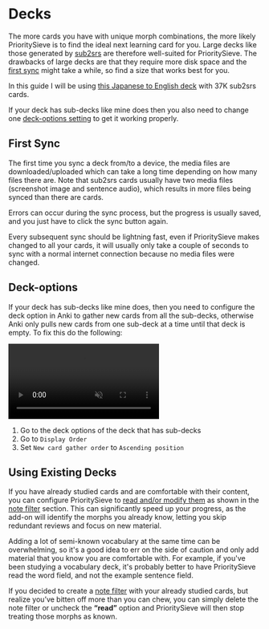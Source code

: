 # Decks

The more cards you have with unique morph combinations, the more likely PrioritySieve is to find the ideal next learning
card for you.
Large decks like those generated by [sub2srs](../glossary.md#sub2srs) are therefore well-suited for PrioritySieve. The
drawbacks of large decks are that they require more disk space and the [first sync](decks.md#first-sync) might take a
while, so find a size that works best for you.

In this guide I will be using [this Japanese to English deck](https://github.com/mortii/anki-decks) with 37K sub2srs
cards.

If your deck has sub-decks like mine does then you also need to change one [deck-options setting](decks.md#deck-options)
to get it working properly.

## First Sync

The first time you sync a deck from/to a device, the media files are downloaded/uploaded which can take a long time
depending on how many files there are. Note that sub2srs cards usually have two media files (screenshot image and
sentence audio), which results in more files being synced than there are cards.

Errors can occur during the sync process, but the progress is usually saved, and you just have to click the sync button
again.

Every subsequent sync should be lightning fast, even if PrioritySieve makes changed to all your cards, it will usually only
take a couple of seconds to sync with a normal internet connection because no media files were changed.

## Deck-options

If your deck has sub-decks like mine does, then you need to configure the deck option in Anki to gather new cards from
all the sub-decks, otherwise Anki only pulls new cards from one sub-deck at a time until that deck is empty. To fix this
do the following:

<video autoplay loop muted controls>
    <source src="../../img/deck-options.mp4" type="video/mp4">
</video>

1. Go to the deck options of the deck that has sub-decks
2. Go to `Display Order`
3. Set `New card gather order` to `Ascending position`

## Using Existing Decks

If you have already studied cards and are comfortable with their content, you can configure PrioritySieve
to [read and/or modify them](https://mortii.github.io/prioritysieve/user_guide/setup/settings/note-filter.html#read--modify)
as shown in the [note filter](https://mortii.github.io/prioritysieve/user_guide/setup/settings/note-filter.html) section.
This can significantly speed up your progress, as the add-on will identify the morphs you already know, letting you skip
redundant reviews and focus on new material.

Adding a lot of semi-known vocabulary at the same time can be overwhelming, so it's a good idea to err on the side of
caution and only add material that you know you are comfortable with. For example, if you've been studying a vocabulary
deck, it's probably better to have PrioritySieve read the word field, and not the example sentence field.

If you decided to create
a [note filter](https://mortii.github.io/prioritysieve/user_guide/setup/settings/note-filter.html) with your already
studied cards, but realize you’ve bitten off more than you can chew, you can simply delete the note filter or uncheck
the **“read”** option and PrioritySieve will then stop treating those morphs as known.
